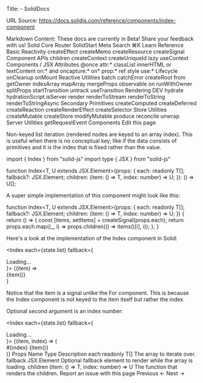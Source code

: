 Title: <Index> - SolidDocs

URL Source: https://docs.solidjs.com/reference/components/index-component

Markdown Content:
These docs are currently in Beta! Share your feedback with us!
Solid
Core
Router
SolidStart
Meta
Search
⌘K
Learn
Reference
Basic Reactivity
createEffect
createMemo
createResource
createSignal
Component APIs
children
createContext
createUniqueId
lazy
useContext
Components
<Dynamic>
<ErrorBoundary>
<For>
<Index>
<Portal>
<Show>
<Suspense>
<SuspenseList>
<Switch> / <Match>
JSX Attributes
@once
attr:*
classList
innerHTML or textContent
on:* and oncapture:*
on*
prop:*
ref
style
use:*
Lifecycle
onCleanup
onMount
Reactive Utilities
batch
catchError
createRoot
from
getOwner
indexArray
mapArray
mergeProps
observable
on
runWithOwner
splitProps
startTransition
untrack
useTransition
Rendering
DEV
hydrate
hydrationScript
isServer
render
renderToStream
renderToString
renderToStringAsync
Secondary Primitives
createComputed
createDeferred
createReaction
createRenderEffect
createSelector
Store Utilities
createMutable
createStore
modifyMutable
produce
reconcile
unwrap
Server Utilities
getRequestEvent
Components
<Index>
Edit this page

Non-keyed list iteration (rendered nodes are keyed to an array index). This is useful when there is no conceptual key, like if the data consists of primitives and it is the index that is fixed rather than the value.

import { Index } from "solid-js"
import type { JSX } from "solid-js"


function Index<T, U extends JSX.Element>(props: {
  each: readonly T[];
  fallback?: JSX.Element;
  children: (item: () => T, index: number) => U;
}): () => U[];

A super simple implementation of this component might look like this:

function Index<T, U extends JSX.Element>(props: {
  each: readonly T[];
  fallback?: JSX.Element;
  children: (item: () => T, index: number) => U;
}) {
  return () => {
    const [items, setItems] = createSignal(props.each);
    return props.each.map((_, i) => props.children(() => items()[i], i));
  };
}

Here's a look at the implementation of the Index component in Solid:

<Index each={state.list} fallback={<div>Loading...</div>}>
  {(item) => <div>{item()}</div>}
</Index>

Notice that the item is a signal unlike the For component. This is because the Index component is not keyed to the item itself but rather the index.

Optional second argument is an index number:

<Index each={state.list} fallback={<div>Loading...</div>}>
  {(item, index) => (
    <div>
      #{index} {item()}
    </div>
  )}
</Index>
Props
Name	Type	Description
each	readonly T[]	The array to iterate over.
fallback	JSX.Element	Optional fallback element to render while the array is loading.
children	(item: () => T, index: number) => U	The function that renders the children.
Report an issue with this page
Previous
← <For>
Next
<Portal> →
